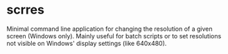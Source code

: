 scrres
======

Minimal command line application for changing the resolution of a given screen (Windows only). 
Mainly useful for batch scripts or to set resolutions not visible on Windows' display settings (like 640x480).

